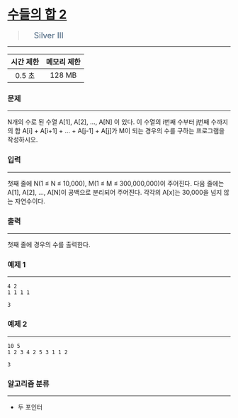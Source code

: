 # [수들의 합 2](https://www.acmicpc.net/problem/2003)

> <img src="https://d2gd6pc034wcta.cloudfront.net/tier/8.svg" width="16" heigth="21" style = "vertical-align: middle;"/>&nbsp;<span style="font-size: 18px; color: #435f7a;">Silver III</span>

***

<div align="center">

|시간 제한|메모리 제한|
|:---:|:---:|
|0.5 초 |128 MB|

</div>

### 문제

***

N개의 수로 된 수열 A[1], A[2], …, A[N] 이 있다. 이 수열의 i번째 수부터 j번째 수까지의 합 A[i] + A[i+1] + … + A[j-1] + A[j]가 M이 되는 경우의 수를 구하는 프로그램을 작성하시오.

### 입력

***

첫째 줄에 N(1 ≤ N ≤ 10,000), M(1 ≤ M ≤ 300,000,000)이 주어진다. 다음 줄에는 A[1], A[2], …, A[N]이 공백으로 분리되어 주어진다. 각각의 A[x]는 30,000을 넘지 않는 자연수이다.

### 출력

***

첫째 줄에 경우의 수를 출력한다.

### 예제 1

***

```
4 2
1 1 1 1
```

```
3
```

### 예제 2

***

```
10 5
1 2 3 4 2 5 3 1 1 2
```

```
3
```

### 알고리즘 분류

***

* 두 포인터

